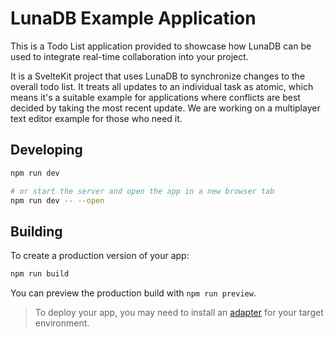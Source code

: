 # LunaDB Example Application

This is a Todo List application provided to showcase how LunaDB can be used to integrate
real-time collaboration into your project.

It is a SvelteKit project that uses LunaDB to synchronize changes to the overall todo list.
It treats all updates to an individual task as atomic, which means it's a suitable example for
applications where conflicts are best decided by taking the most recent update. We are working
on a multiplayer text editor example for those who need it.

## Developing

```bash
npm run dev

# or start the server and open the app in a new browser tab
npm run dev -- --open
```

## Building

To create a production version of your app:

```bash
npm run build
```

You can preview the production build with `npm run preview`.

> To deploy your app, you may need to install an [adapter](https://kit.svelte.dev/docs/adapters) for your target environment.
